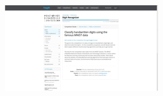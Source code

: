 ![image](https://github.com/TrustMe5/GameKaggle/raw/master/Classifyhandwrittendigits/image/classifydigits.png)
